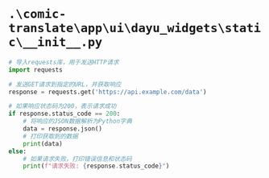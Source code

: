# `.\comic-translate\app\ui\dayu_widgets\static\__init__.py`

```py
# 导入requests库，用于发送HTTP请求
import requests

# 发送GET请求到指定的URL，并获取响应
response = requests.get('https://api.example.com/data')

# 如果响应状态码为200，表示请求成功
if response.status_code == 200:
    # 将响应的JSON数据解析为Python字典
    data = response.json()
    # 打印获取到的数据
    print(data)
else:
    # 如果请求失败，打印错误信息和状态码
    print(f"请求失败: {response.status_code}")
```